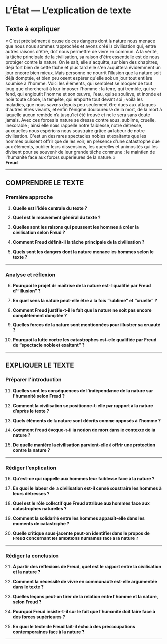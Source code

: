 # L’État — L’explication de texte

## Texte à expliquer
« C'est précisément à cause de ces dangers dont la nature nous menace que nous nous sommes rapprochés et avons créé la civilisation qui, entre autres raisons d'être, doit nous permettre de vivre en commun. À la vérité, la tâche principale de la civilisation, sa raison d'être essentielle est de nous protéger contre la nature. On le sait, elle s'acquitte, sur bien des chapitres, déjà fort bien de cette tâche et plus tard elle s'en acquittera évidemment un jour encore bien mieux. Mais personne ne nourrit l'illusion que la nature soit déjà domptée, et bien peu osent espérer qu'elle soit un jour tout entière soumise à l'homme. Voici les éléments, qui semblent se moquer de tout joug que chercherait à leur imposer l'homme : la terre, qui tremble, qui se fend, qui engloutit l'homme et son œuvre, l'eau, qui se soulève, et inonde et noie toute chose, la tempête, qui emporte tout devant soi ; voilà les maladies, que nous savons depuis peu seulement être dues aux attaques d'autres êtres vivants, et enfin l'énigme douloureuse de la mort, de la mort à laquelle aucun remède n'a jusqu'ici été trouvé et ne le sera sans doute jamais. Avec ces forces la nature se dresse contre nous, sublime, cruelle, inexorable ; ainsi elle nous rappelle notre faiblesse, notre détresse, auxquelles nous espérions nous soustraire grâce au labeur de notre civilisation. C'est un des rares spectacles nobles et exaltants que les hommes puissent offrir que de les voir, en présence d'une catastrophe due aux éléments, oublier leurs dissensions, les querelles et animosités qui les divisent pour se souvenir de leur grande tâche commune : le maintien de l'humanité face aux forces supérieures de la nature. »  
**Freud**

---

## COMPRENDRE LE TEXTE

### Première approche

1. **Quelle est l’idée centrale du texte ?**

2. **Quel est le mouvement général du texte ?**

3. **Quelles sont les raisons qui poussent les hommes à créer la civilisation selon Freud ?**

4. **Comment Freud définit-il la tâche principale de la civilisation ?**

5. **Quels sont les dangers dont la nature menace les hommes selon le texte ?**

---

### Analyse et réflexion

6. **Pourquoi le projet de maîtrise de la nature est-il qualifié par Freud d'“illusion” ?**

7. **En quel sens la nature peut-elle être à la fois “sublime” et “cruelle” ?**

8. **Comment Freud justifie-t-il le fait que la nature ne soit pas encore complètement domptée ?**

9. **Quelles forces de la nature sont mentionnées pour illustrer sa cruauté ?**

10. **Pourquoi la lutte contre les catastrophes est-elle qualifiée par Freud de “spectacle noble et exaltant” ?**

---

## EXPLIQUER LE TEXTE

### Préparer l'introduction

11. **Quelles sont les conséquences de l’indépendance de la nature sur l'humanité selon Freud ?**

12. **Comment la civilisation se positionne-t-elle par rapport à la nature d’après le texte ?**

13. **Quels éléments de la nature sont décrits comme opposés à l'homme ?**

14. **Comment Freud évoque-t-il la notion de mort dans le contexte de la nature ?**

15. **De quelle manière la civilisation parvient-elle à offrir une protection contre la nature ?**

---

### Rédiger l’explication

16. **Qu’est-ce qui rappelle aux hommes leur faiblesse face à la nature ?**

17. **En quoi le labeur de la civilisation est-il censé soustraire les hommes à leurs détresses ?**

18. **Quel est le rôle collectif que Freud attribue aux hommes face aux catastrophes naturelles ?**

19. **Comment la solidarité entre les hommes apparaît-elle dans les moments de catastrophe ?**

20. **Quelle critique sous-jacente peut-on identifier dans le propos de Freud concernant les ambitions humaines face à la nature ?**

---

### Rédiger la conclusion

21. **À partir des réflexions de Freud, quel est le rapport entre la civilisation et la nature ?**

22. **Comment la nécessité de vivre en communauté est-elle argumentée dans le texte ?**

23. **Quelles leçons peut-on tirer de la relation entre l'homme et la nature, selon Freud ?**

24. **Pourquoi Freud insiste-t-il sur le fait que l’humanité doit faire face à des forces supérieures ?**

25. **En quoi le texte de Freud fait-il écho à des préoccupations contemporaines face à la nature ?**

---

